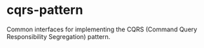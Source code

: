 # cqrs-pattern
Common interfaces for implementing the CQRS (Command Query Responsibility Segregation) pattern.

